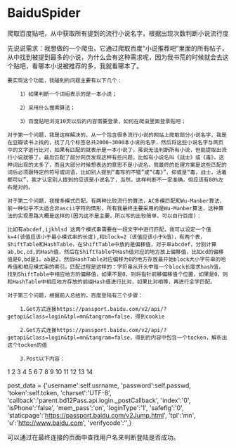 BaiduSpider
===========

爬取百度贴吧，从中获取所有提到的流行小说名字，根据出现次数判断小说流行度


​先说说需求：我想做的一个爬虫，它通过爬取百度“小说推荐吧”里面的所有帖子，从中找到被提到最多的小说，为什么会有这种需求呢，因为我书荒的时候就会去这个贴吧，看哪本小说被推荐的多，我就看哪本了。

    ​要实现这个功能，我碰到的问题主要有以下几个：

    ​    ​1）如果判断一个词组表示的是一本小说；

    ​    ​2）采用什么搜索算法；

    ​    ​3）百度贴吧浏览10页以后的内容需要登录，如何在爬虫里面登录贴吧；

    ​对于第一个问题，我是这样解决的，从一个包含很多流行小说的网站上爬取部分小说名字，我是在豆瓣读书上找的，找了几个标签总共2000~3000本小说的名字，然后将这些小说名字与网页中的文字进行比对，如果有匹配的就表示是一本小说了，虽说无法判断所有小说，但能提取出流行小说就够了。最后匹配了部分网页发现这种有些问题，比如有小说名叫《战士》或《毒》，这种词出现的太多了，而且大部分时候想表达的意思不是小说名，我最终的处理方案是这些匹配的词后必须跟特定的符号或词语，比如别人提到“毒写的不错”或“《毒》”，抑或是“毒，战士，活着 都可以”，我才认定别人提到的应该是小说名了，当然，这样判断不一定准确，但应该有80%左右是对的。

    ​对于第二个问题，我搜多模式匹配，有两种比较流行的算法，AC多模匹配和Wu-Manber算法，前一种似乎不太适合非ascii字符的情形，所有我最终主要采用的是Wu-Manber算法，这种算法的实现思路大概是这样的(因为这不是主要，所以写的比较简单，可以自行百度)：

    ​比如有abcdef,ijkhlsd 这两个模式串需要在一段文字中进行匹配，我可以设定一个值k=4(该值应该小于最小模式串的长度),和block=2（该值应该小于k值），有两个表，ShiftTable和HashTable，在ShiftTable中放的是偏移值，对于串abcdef，分别计算ab,bc,cd,的Hash值，然后在ShiftTable中Hash值对应的地方放上偏移值，比如cd的偏移值是0,bd是1，ab是2，然后HashTable对应偏移为0的地方存放最开始block大小字符串的哈希值和相应模式串的索引。匹配过程是这样的：字符串从开头中每一个block长度求hash值，找到ShiftTable中相应地方的偏移值，如果不是0，则将指针前移偏移值个位置，如果是0，则和HashTable中相应地方存放的前缀Hash值进行比对，如果比对相等，再进行全字匹配。

    ​对于第三个问题，根据前人总结的，百度登陆有三个步骤：

    ​    ​1.Get方式连接https://passport.baidu.com/v2/api/?getapi&class=login&tpl=mn&tangram=false，得到cookie

    ​    ​2.Get方式连接https://passport.baidu.com/v2/api/?getapi&class=login&tpl=mn&tangram=false，得到的内容中包含一个tocken，解析出这个tocken的值

    ​    ​3.Post以下内容：
1
2
3
4
5
6
7
8
9
10
11
12
13
14
	
post_data = {'username':self.usrname,
                        'password':self.passwd,
                        'token':self.token,
                        'charset':'UTF-8',
                        'callback':'parent.bd12Pass.api.login._postCallback',
                        'index':'0',
                        'isPhone':'false',
                        'mem_pass':'on',
                        'loginType':'1',
                        'safeflg':'0',
                        'staticpage':'https://passport.baidu.com/v2Jump.html',
                        'tpl':'mn',
                        'u':'http://www.baidu.com',
                        'verifycode':'',}

​可以通过在最终连接的页面中查找用户名来判断登陆是否成功。
